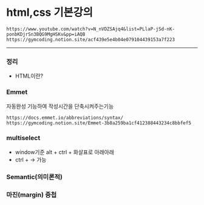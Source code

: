 # html,css 기본강의

```link
https://www.youtube.com/watch?v=N_nVDZSAjq4&list=PLlaP-jSd-nK-ponbKDjrSn3BQG9MgHSKv&pp=iAQB
https://gymcoding.notion.site/acf439e5e4b04e079104439153a7f223
```

---

### 정리

- HTML이란?

### Emmet

자동완성 기능하여 작성시간을 단축시켜주는기능

```link
https://docs.emmet.io/abbreviations/syntax/
https://gymcoding.notion.site/Emmet-3b8a259ba1cf412388443234c8bbfef5
```

### multiselect

- window기준 alt + ctrl + 화살표로 아래아래
- ctrl + → 가능

### Semantic(의미론적)

### 마진(margin) 중첩
